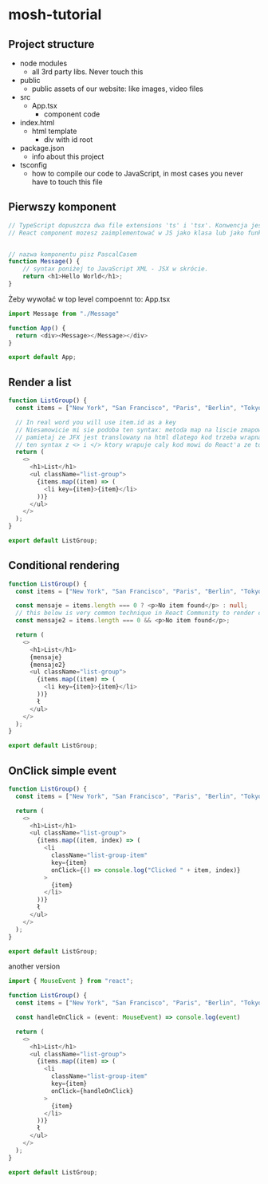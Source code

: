 # mosh-tutorial

## Project structure
- node modules
   - all 3rd party libs. Never touch this
- public
   - public assets of our website: like images, video files
- src
   - App.tsx
      - component code
- index.html
   - html template
      - div with id root
- package.json
   - info about this project
- tsconfig
   - how to compile our code to JavaScript, in most cases you never have to touch this file


## Pierwszy komponent
```typescript
// TypeScript dopuszcza dwa file extensions 'ts' i 'tsx'. Konwencja jest taka ze React Components nazywamy 'tsx'.
// React component mozesz zaimplementować w JS jako klasa lub jako funkcja. Function-based to nowsze i rekomendowane teraz podejście


// nazwa komponentu pisz PascalCasem
function Message() {
    // syntax poniżej to JavaScript XML - JSX w skrócie.
    return <h1>Hello World</h1>;
}
```

Żeby wywołać w top level compoennt to:
App.tsx
```typescript
import Message from "./Message"

function App() {
  return <div><Message></Message></div>
}

export default App;
```


## Render a list

```typescript
function ListGroup() {
  const items = ["New York", "San Francisco", "Paris", "Berlin", "Tokyo"];

  // In real word you will use item.id as a key
  // Niesamowicie mi sie podoba ten syntax: metoda map na liscie zmapowala jej kazdy element na element html
  // pamietaj ze JFX jest translowany na html dlatego kod trzeba wrapnac w curly brackets
  // ten syntax z <> i </> ktory wrapuje caly kod mowi do React'a ze to ma byc zamienione tylko na jedna linijke React.createElement('...')
  return (
    <>
      <h1>List</h1>
      <ul className="list-group">
        {items.map((item) => (
          <li key={item}>{item}</li>
        ))}
      </ul>
    </>
  );
}

export default ListGroup;
```

## Conditional rendering

```typescript
function ListGroup() {
  const items = ["New York", "San Francisco", "Paris", "Berlin", "Tokyo"];

  const mensaje = items.length === 0 ? <p>No item found</p> : null;
  // this below is very common technique in React Community to render componenets dynamically
  const mensaje2 = items.length === 0 && <p>No item found</p>;

  return (
    <>
      <h1>List</h1>
      {mensaje}
      {mensaje2}
      <ul className="list-group">
        {items.map((item) => (
          <li key={item}>{item}</li>
        ))}
        ł
      </ul>
    </>
  );
}

export default ListGroup;
```

## OnClick simple event
```typescript
function ListGroup() {
  const items = ["New York", "San Francisco", "Paris", "Berlin", "Tokyo"];

  return (
    <>
      <h1>List</h1>
      <ul className="list-group">
        {items.map((item, index) => (
          <li
            className="list-group-item"
            key={item}
            onClick={() => console.log("Clicked " + item, index)}
          >
            {item}
          </li>
        ))}
        ł
      </ul>
    </>
  );
}

export default ListGroup;
```
another version
```typescript
import { MouseEvent } from "react";

function ListGroup() {
  const items = ["New York", "San Francisco", "Paris", "Berlin", "Tokyo"];

  const handleOnClick = (event: MouseEvent) => console.log(event)

  return (
    <>
      <h1>List</h1>
      <ul className="list-group">
        {items.map((item) => (
          <li
            className="list-group-item"
            key={item}
            onClick={handleOnClick}
          >
            {item}
          </li>
        ))}
        ł
      </ul>
    </>
  );
}

export default ListGroup;
```